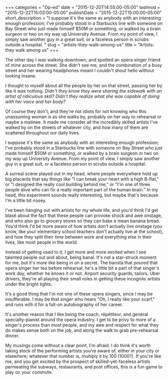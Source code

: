 +++
categories = "Op-ed"
date = "2015-12-20T14:55:00-05:00"
lastmod = "2015-12-22T15:03:00-05:00"
publishDate = "2015-12-22T15:00:00-05:00"
short_description = "I suppose it's the same as anybody with an interesting enough profession; I've probably stood in a Starbucks line with someone on Bay Street who just made himself $50M or something, or walked by a brain surgeon or two on my way up University Avenue. From my point of view, I simply saw another guy in a great suit, or a faceless person in scrubs outside a hospital. "
slug = "artists-they-walk-among-us"
title = "Artists: they walk among us"
+++

The other day I was walking downtown, and spotted an opera singer friend of mine across the street. She didn't see me, and the combination of a busy street and her wearing headphones meant I couldn't shout hello without looking insane.

I thought to myself about all the people by her on that street, passing her by like it was nothing. *Didn't they know they were sharing the sidewalk with an artist of ridiculous skill? Didn't they realize what she was capable of doing with her voice and her body?* 

Of course they don't, and they're not idiots for not knowing who this unassuming woman is as she walks by, probably on her way to rehearsal or maybe a matinee. It made me consider all the incredibly skilled artists I've walked by on the streets of whatever city, and how many of them are scattered throughout our daily lives.

I suppose it's the same as anybody with an interesting enough profession; I've probably stood in a Starbucks line with someone on Bay Street who just made himself $50M or something, or walked by a brain surgeon or two on my way up University Avenue. From my point of view, I simply saw another guy in a great suit, or a faceless person in scrubs outside a hospital. 

A surreal scene played out in my head, where people everywhere hold up big placards that say things like "I can break your heart with a high B-flat," or "I designed the really cool building behind me," or "I'm one of three people alive who can fix a really important part of the human brain." In my head, this experiment sounds really interesting, but maybe that's because I'm a little bit nosey.

I've been hanging out with artists for my whole life, and you'd think I'd get blasé about the fact that these people can provoke shock and awe onstage, and who also go to grocery stores so they can bake a mean banana bread. You'd think I'd be more aware of how artists don't actually live onstage (you know, like your elementary school teachers don't actually live at the school), and how they split their time between work and everything else in their lives, like most people in the world.

Instead of getting used to it, I get more and more excited when I see talented people out and about, being banal. It's not a star-struck moment for me, but it's more like being in on a secret. The barista that poured that opera singer her tea before rehearsal, he's a little bit a part of that singer's work day, whether he knows it or not. Airport security guards, tailors, Uber drivers, they're all playing their small roles in getting these incognito artists under the bright lights.

It's a good thing that I'm not one of these opera singers, since I may be insufferable. I may be that singer who hears "Oh, I really like your scarf," and runs with it for a full-on autobiography of her career. 

It's another reason that I like being the coach, répétiteur, and general specialty-pianist around the opera industry. I get to be privy to more of a singer's process than most people, and my awe and respect for what they do makes sense both on the job, and along the walk to grab pre-rehearsal dinner.

My musings come without a clear point, I'm afraid. I do think it's worth taking stock of the performing artists you're aware of, either in your city or elsewhere; whatever that number is, multiply it by 100 (1000?). If you're like me, and you get excited by the prospect of skilled-yet-faceless artists permeating the subways, restaurants, and post offices, this is a fun game to play on your commute.
